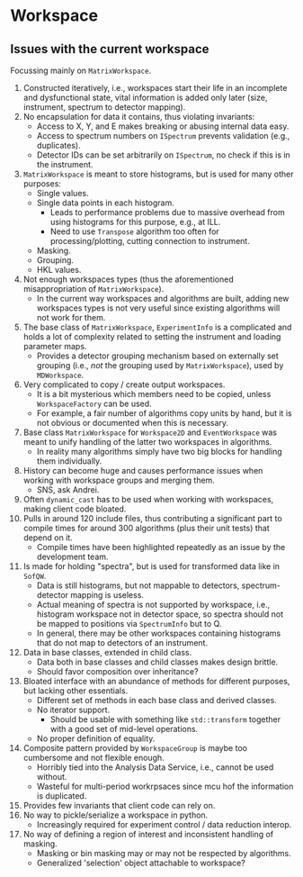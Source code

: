 # Workspace

## Issues with the current workspace

Focussing mainly on `MatrixWorkspace`.

1. Constructed iteratively, i.e., workspaces start their life in an incomplete and dysfunctional state, vital information is added only later (size, instrument, spectrum to detector mapping).
1. No encapsulation for data it contains, thus violating invariants:
   - Access to X, Y, and E makes breaking or abusing internal data easy.
   - Access to spectrum numbers on `ISpectrum` prevents validation (e.g., duplicates).
   - Detector IDs can be set arbitrarily on `ISpectrum`, no check if this is in the instrument.
1. `MatrixWorkspace` is meant to store histograms, but is used for many other purposes:
   - Single values.
   - Single data points in each histogram.
     - Leads to performance problems due to massive overhead from using histograms for this purpose, e.g., at ILL.
     - Need to use `Transpose` algorithm too often for processing/plotting, cutting connection to instrument.
   - Masking.
   - Grouping.
   - HKL values.
1. Not enough workspaces types (thus the aforementioned misappropriation of `MatrixWorkspace`).
   - In the current way workspaces and algorithms are built, adding new workspaces types is not very useful since existing algorithms will not work for them.
1. The base class of `MatrixWorkspace`, `ExperimentInfo` is a complicated and holds a lot of complexity related to setting the instrument and loading parameter maps.
   - Provides a detector grouping mechanism based on externally set grouping (i.e., *not* the grouping used by `MatrixWorkspace`), used by `MDWorkspace`.
1. Very complicated to copy / create output workspaces.
   - It is a bit mysterious which members need to be copied, unless `WorkspaceFactory` can be used.
   - For example, a fair number of algorithms copy units by hand, but it is not obvious or documented when this is necessary.
1. Base class `MatrixWorkspace` for `Workspace2D` and `EventWorkspace` was meant to unify handling of the latter two workspaces in algorithms.
   - In reality many algorithms simply have two big blocks for handling them individually.
1. History can become huge and causes performance issues when working with workspace groups and merging them.
   - SNS, ask Andrei.
1. Often `dynamic_cast` has to be used when working with workspaces, making client code bloated.
1. Pulls in around 120 include files, thus contributing a significant part to compile times for around 300 algorithms (plus their unit tests) that depend on it.
   - Compile times have been highlighted repeatedly as an issue by the development team.
1. Is made for holding "spectra", but is used for transformed data like in `SofQW`.
   - Data is still histograms, but not mappable to detectors, spectrum-detector mapping is useless.
   - Actual meaning of spectra is not supported by workspace, i.e., histogram workspace not in detector space, so spectra should not be mapped to positions via `SpectrumInfo` but to Q.
   - In general, there may be other workspaces containing histograms that do not map to detectors of an instrument.
1. Data in base classes, extended in child class.
   - Data both in base classes and child classes makes design brittle.
   - Should favor composition over inheritance?
1. Bloated interface with an abundance of methods for different purposes, but lacking other essentials.
   - Different set of methods in each base class and derived classes.
   - No iterator support.
     - Should be usable with something like `std::transform` together with a good set of mid-level operations.
   - No proper definition of equality.
1. Composite pattern provided by `WorkspaceGroup` is maybe too cumbersome and not flexible enough.
   - Horribly tied into the Analysis Data Service, i.e., cannot be used without.
   - Wasteful for multi-period workrpsaces since mcu hof the information is duplicated.
1. Provides few invariants that client code can rely on.
1. No way to pickle/serialize a workspace in python.
   - Increasingly required for experiment control / data reduction interop.
1. No way of defining a region of interest and inconsistent handling of masking.
   - Masking or bin masking may or may not be respected by algorithms.
   - Generalized 'selection' object attachable to workspace?
